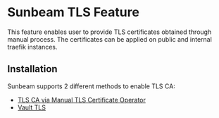 # Sunbeam TLS Feature

This feature enables user to provide TLS certificates obtained through manual process. The certificates can be applied on public and internal traefik instances.

## Installation

Sunbeam supports 2 different methods to enable TLS CA:

- [TLS CA via Manual TLS Certificate Operator](./VaultTLS.md)
- [Vault TLS](./VaultTLS.md)

